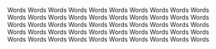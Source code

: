 Words Words Words Words Words Words Words Words Words Words Words Words Words Words Words Words Words Words Words Words Words Words Words Words Words Words Words Words Words Words Words Words Words Words Words Words Words Words Words Words Words Words Words Words Words Words Words Words Words Words
